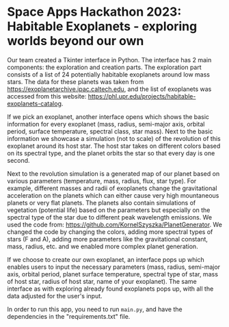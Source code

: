 # Space Apps Hackathon 2023: Habitable Exoplanets - exploring worlds beyond our own

Our team created a Tkinter interface in Python. The interface has 2 main components: the exploration and creation parts. The exploration part consists of a list of 24 potentially  habitable exoplanets around low mass stars. The data for these planets was taken from https://exoplanetarchive.ipac.caltech.edu, and the list of exoplanets was accessed from this website: https://phl.upr.edu/projects/habitable-exoplanets-catalog. 

If we pick an exoplanet, another interface opens which shows the basic information for every exoplanet (mass, radius, semi-major axis, orbital period, surface temperature, spectral class, star mass). Next to the basic information we showcase a simulation (not to scale) of the revolution of this exoplanet around its host star. The host star takes on different colors based on its spectral type, and the planet orbits the star so that every day is one second. 

Next to the revolution simulation is a generated map of our planet based on various parameters (temperature, mass, radius, flux, star type). For example, different masses and radii of exoplanets change the gravitational acceleration on the planets which can either cause very high mountaneous planets or very flat planets. The planets also contain simulations of vegetation (potential life) based on the parameters but especially on the spectral type of the star due to different peak wavelength emissions. We used the code from: https://github.com/KornelSzyszka/PlanetGenerator. We changed the code by changing the colors, adding more spectral types of stars (F and A), adding more parameters like the gravitational constant, mass, radius, etc. and we enabled more complex planet generation. 

If we choose to create our own exoplanet, an interface pops up which enables users to input the necessary parameters (mass, radius, semi-major axis, orbital period, planet surface temperature, spectral type of star, mass of host star, radius of host star, name of your exoplanet). The same interface as with exploring already found exoplanets pops up, with all the data adjusted for the user's input. 

In order to run this app, you need to run `main.py`, and have the dependencies in the "requirements.txt" file. 